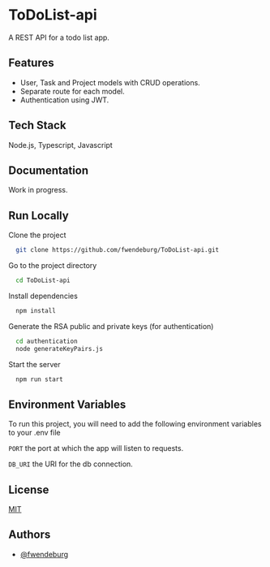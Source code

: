 # ToDoList-api
A REST API for a todo list app.

## Features
- User, Task and Project models with CRUD operations.
- Separate route for each model.
- Authentication using JWT.

## Tech Stack
Node.js, Typescript, Javascript

## Documentation
Work in progress.

## Run Locally
Clone the project

```bash
  git clone https://github.com/fwendeburg/ToDoList-api.git
```

Go to the project directory

```bash
  cd ToDoList-api
```

Install dependencies

```bash
  npm install
```

Generate the RSA public and private keys (for authentication)

```bash
  cd authentication
  node generateKeyPairs.js 
```

Start the server

```bash
  npm run start
```

## Environment Variables
To run this project, you will need to add the following environment variables to your .env file

`PORT` the port at which the app will listen to requests.

`DB_URI` the URI for the db connection.

## License
[MIT](https://choosealicense.com/licenses/mit/)

## Authors
- [@fwendeburg](https://www.github.com/fwendeburg)


